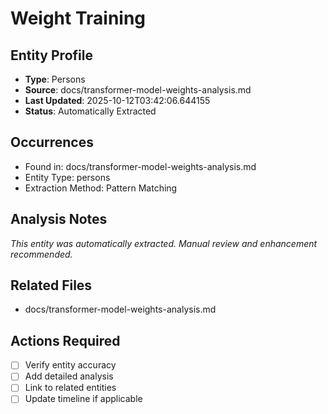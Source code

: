 # Weight Training

## Entity Profile
- **Type**: Persons
- **Source**: docs/transformer-model-weights-analysis.md
- **Last Updated**: 2025-10-12T03:42:06.644155
- **Status**: Automatically Extracted

## Occurrences
- Found in: docs/transformer-model-weights-analysis.md
- Entity Type: persons
- Extraction Method: Pattern Matching

## Analysis Notes
*This entity was automatically extracted. Manual review and enhancement recommended.*

## Related Files
- docs/transformer-model-weights-analysis.md

## Actions Required
- [ ] Verify entity accuracy
- [ ] Add detailed analysis
- [ ] Link to related entities
- [ ] Update timeline if applicable
